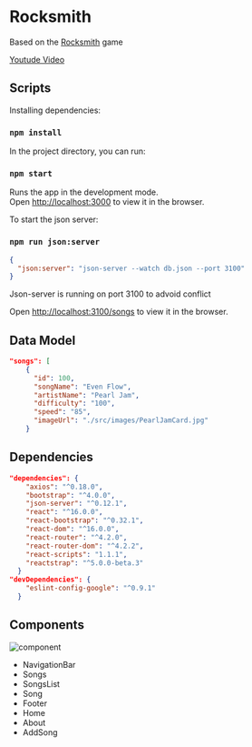 # Rocksmith

Based on the [Rocksmith](https://rocksmith.ubisoft.com/rocksmith/en-us/home/) 
game 

[Youtude Video](https://www.youtube.com/watch?v=XHM9uB2kNkU)

## Scripts

Installing dependencies:

### `npm install`

In the project directory, you can run:

### `npm start`
Runs the app in the development mode.<br>
Open [http://localhost:3000](http://localhost:3000) to view it in the browser.

To start the json server:

### `npm run json:server`

```json
{
  "json:server": "json-server --watch db.json --port 3100"
}
```
Json-server is running on port 3100 to advoid conflict 

Open [http://localhost:3100/songs](http://localhost:3100/songs) to view it in the browser.

## Data Model
```json
"songs": [
    {
      "id": 100,
      "songName": "Even Flow",
      "artistName": "Pearl Jam",
      "difficulty": "100",
      "speed": "85",
      "imageUrl": "./src/images/PearlJamCard.jpg"
    }
```
## Dependencies
```json
"dependencies": {
    "axios": "^0.18.0",
    "bootstrap": "^4.0.0",
    "json-server": "^0.12.1",
    "react": "^16.0.0",
    "react-bootstrap": "^0.32.1",
    "react-dom": "^16.0.0",
    "react-router": "^4.2.0",
    "react-router-dom": "^4.2.2",
    "react-scripts": "1.1.1",
    "reactstrap": "^5.0.0-beta.3"
  }
"devDependencies": {
    "eslint-config-google": "^0.9.1"
  }
```
## Components
![component](https://user-images.githubusercontent.com/25591390/38022554-b9cb1432-3277-11e8-9d3f-2515d556f861.png)

* NavigationBar
* Songs
* SongsList
* Song
* Footer
* Home
* About
* AddSong